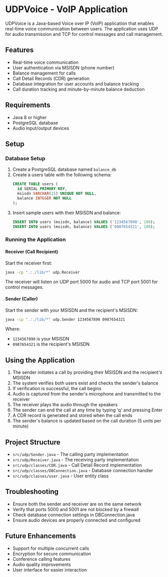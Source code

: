 # UDPVoice - VoIP Application

UDPVoice is a Java-based Voice over IP (VoIP) application that enables real-time voice communication between users. The application uses UDP for audio transmission and TCP for control messages and call management.

## Features

- Real-time voice communication
- User authentication via MSISDN (phone number)
- Balance management for calls
- Call Detail Records (CDR) generation
- Database integration for user accounts and balance tracking
- Call duration tracking and minute-by-minute balance deduction

## Requirements

- Java 8 or higher
- PostgreSQL database
- Audio input/output devices

## Setup

### Database Setup

1. Create a PostgreSQL database named `balance_db`
2. Create a users table with the following schema:
   ```sql
   CREATE TABLE users (
     id SERIAL PRIMARY KEY,
     msisdn VARCHAR(15) UNIQUE NOT NULL,
     balance INTEGER NOT NULL
   );
   ```
3. Insert sample users with their MSISDN and balance:
   ```sql
   INSERT INTO users (msisdn, balance) VALUES ('1234567890', 100);
   INSERT INTO users (msisdn, balance) VALUES ('0987654321', 100);
   ```

### Running the Application

#### Receiver (Call Recipient)

Start the receiver first:

```bash
java -cp ".:./lib/*" udp.Receiver
```

The receiver will listen on UDP port 5000 for audio and TCP port 5001 for control messages.

#### Sender (Caller)

Start the sender with your MSISDN and the recipient's MSISDN:

```bash
java -cp ".:./lib/*" udp.Sender 1234567890 0987654321
```

Where:
- `1234567890` is your MSISDN
- `0987654321` is the recipient's MSISDN

## Using the Application

1. The sender initiates a call by providing their MSISDN and the recipient's MSISDN
2. The system verifies both users exist and checks the sender's balance
3. If verification is successful, the call begins
4. Audio is captured from the sender's microphone and transmitted to the receiver
5. The receiver plays the audio through the speakers
6. The sender can end the call at any time by typing 'q' and pressing Enter
7. A CDR record is generated and stored when the call ends
8. The sender's balance is updated based on the call duration (5 units per minute)

## Project Structure

- `src/udp/Sender.java` - The calling party implementation
- `src/udp/Receiver.java` - The receiving party implementation
- `src/udp/classes/CDR.java` - Call Detail Record implementation
- `src/udp/classes/DBConnection.java` - Database connection handler
- `src/udp/classes/user.java` - User entity class

## Troubleshooting

- Ensure both the sender and receiver are on the same network
- Verify that ports 5000 and 5001 are not blocked by a firewall
- Check database connection settings in DBConnection.java
- Ensure audio devices are properly connected and configured

## Future Enhancements

- Support for multiple concurrent calls
- Encryption for secure communication
- Conference calling features
- Audio quality improvements
- User interface for easier interaction 
